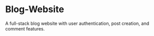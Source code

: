 # Blog-Website
A full-stack blog website with user authentication, post creation, and comment features.
